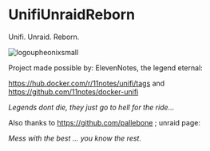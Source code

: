 # UnifiUnraidReborn
Unifi. Unraid. Reborn.


![logoupheonixsmall](https://github.com/pallebone/UnifiUnraidReborn/assets/11403137/1b01facd-1b15-4ba7-9495-e709c291d67f)

Project made possible by: 
ElevenNotes, the legend eternal:

https://hub.docker.com/r/11notes/unifi/tags and https://github.com/11notes/docker-unifi

_Legends dont die, they just go to hell for the ride..._

Also thanks to https://github.com/pallebone ; unraid page: 

_Mess with the best ... you know the rest._


